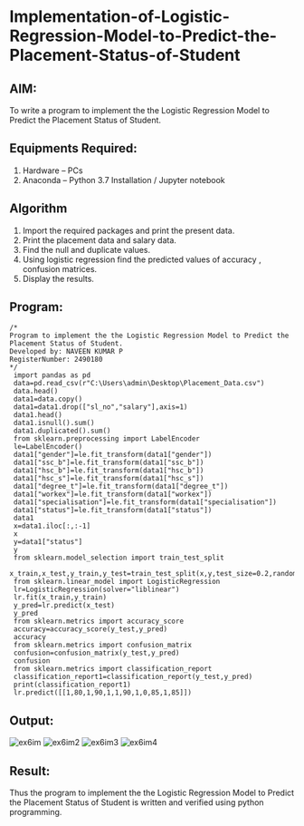 # Implementation-of-Logistic-Regression-Model-to-Predict-the-Placement-Status-of-Student

## AIM:
To write a program to implement the the Logistic Regression Model to Predict the Placement Status of Student.

## Equipments Required:
1. Hardware – PCs
2. Anaconda – Python 3.7 Installation / Jupyter notebook

## Algorithm
1. Import the required packages and print the present data.
2. Print the placement data and salary data.
3. Find the null and duplicate values.
4. Using logistic regression find the predicted values of accuracy , confusion matrices.
5. Display the results.

## Program:
```
/*
Program to implement the the Logistic Regression Model to Predict the Placement Status of Student.
Developed by: NAVEEN KUMAR P
RegisterNumber: 2490180 
*/
 import pandas as pd
 data=pd.read_csv(r"C:\Users\admin\Desktop\Placement_Data.csv")
 data.head()
 data1=data.copy()
 data1=data1.drop(["sl_no","salary"],axis=1)
 data1.head()
 data1.isnull().sum()
 data1.duplicated().sum()
 from sklearn.preprocessing import LabelEncoder
 le=LabelEncoder()
 data1["gender"]=le.fit_transform(data1["gender"])
 data1["ssc_b"]=le.fit_transform(data1["ssc_b"])
 data1["hsc_b"]=le.fit_transform(data1["hsc_b"])
 data1["hsc_s"]=le.fit_transform(data1["hsc_s"])
 data1["degree_t"]=le.fit_transform(data1["degree_t"])
 data1["workex"]=le.fit_transform(data1["workex"])
 data1["specialisation"]=le.fit_transform(data1["specialisation"])
 data1["status"]=le.fit_transform(data1["status"])
 data1
 x=data1.iloc[:,:-1]
 x
 y=data1["status"]
 y
 from sklearn.model_selection import train_test_split
 x_train,x_test,y_train,y_test=train_test_split(x,y,test_size=0.2,random_state=0)
 from sklearn.linear_model import LogisticRegression
 lr=LogisticRegression(solver="liblinear")
 lr.fit(x_train,y_train)
 y_pred=lr.predict(x_test)
 y_pred
 from sklearn.metrics import accuracy_score
 accuracy=accuracy_score(y_test,y_pred)
 accuracy
 from sklearn.metrics import confusion_matrix
 confusion=confusion_matrix(y_test,y_pred)
 confusion
 from sklearn.metrics import classification_report
 classification_report1=classification_report(y_test,y_pred)
 print(classification_report1)
 lr.predict([[1,80,1,90,1,1,90,1,0,85,1,85]])

```

## Output:

![ex6im](https://github.com/user-attachments/assets/57669a33-c1d7-495e-9628-3d62ba0bd1ba)
![ex6im2](https://github.com/user-attachments/assets/30375a74-564e-445d-b098-2ee4f534eab0)
![ex6im3](https://github.com/user-attachments/assets/bef643e0-cb9d-4352-94d8-f927b32a260f)
![ex6im4](https://github.com/user-attachments/assets/cad049ec-7932-4a37-aa27-cb9036d2b45e)


## Result:
Thus the program to implement the the Logistic Regression Model to Predict the Placement Status of Student is written and verified using python programming.

